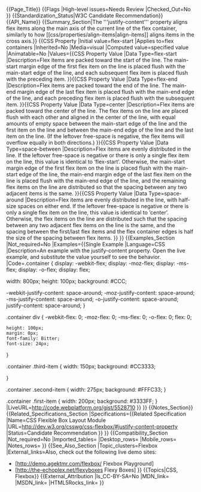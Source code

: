 {{Page_Title}}
{{Flags
|High-level issues=Needs Review
|Checked_Out=No
}}
{{Standardization_Status|W3C Candidate Recommendation}}
{{API_Name}}
{{Summary_Section|The '''justify-content''' property aligns flex items along the main axis of the current line of the flex container, similarly to how [[css/properties/align-items|align-items]] aligns items in the cross axis.}}
{{CSS Property
|Initial value=flex-start
|Applies to=flex containers
|Inherited=No
|Media=visual
|Computed value=specified value
|Animatable=No
|Values={{CSS Property Value
|Data Type=flex-start
|Description=Flex items are packed toward the start of the line. The main-start margin edge of the first flex item on the line is placed flush with the main-start edge of the line, and each subsequent flex item is placed flush with the preceding item.
}}{{CSS Property Value
|Data Type=flex-end
|Description=Flex items are packed toward the end of the line. The main-end margin edge of the last flex item is placed flush with the main-end edge of the line, and each preceding flex item is placed flush with the subsequent item.
}}{{CSS Property Value
|Data Type=center
|Description=Flex items are packed toward the center of the line. The flex items on the line are placed flush with each other and aligned in the center of the line, with equal amounts of empty space between the main-start edge of the line and the first item on the line and between the main-end edge of the line and the last item on the line. (If the leftover free-space is negative, the flex items will overflow equally in both directions.)
}}{{CSS Property Value
|Data Type=space-between
|Description=Flex items are evenly distributed in the line. If the leftover free-space is negative or there is only a single flex item on the line, this value is identical to ‘flex-start’. Otherwise, the main-start margin edge of the first flex item on the line is placed flush with the main-start edge of the line, the main-end margin edge of the last flex item on the line is placed flush with the main-end edge of the line, and the remaining flex items on the line are distributed so that the spacing between any two adjacent items is the same.
}}{{CSS Property Value
|Data Type=space-around
|Description=Flex items are evenly distributed in the line, with half-size spaces on either end. If the leftover free-space is negative or there is only a single flex item on the line, this value is identical to ‘center’. Otherwise, the flex items on the line are distributed such that the spacing between any two adjacent flex items on the line is the same, and the spacing between the first/last flex items and the flex container edges is half the size of the spacing between flex items.
}}
}}
{{Examples_Section
|Not_required=No
|Examples={{Single Example
|Language=CSS
|Description=An example with the justify-content property. Open the live example, and substitute the value yourself to see the behavior.
|Code=.container {
  display: -webkit-flex;
  display:    -moz-flex;
  display:     -ms-flex;
  display:      -o-flex;
  display:         flex;
  
  width: 800px;
  height: 100px;
  background: #CCC;
  
  -webkit-justify-content: space-around;
     -moz-justify-content: space-around;
      -ms-justify-content: space-around;
       -o-justify-content: space-around;
          justify-content: space-around; 
}

.container div {
  -webkit-flex: 0;
     -moz-flex: 0;
      -ms-flex: 0;
       -o-flex: 0;
          flex: 0;
 
    height: 100px;
    margin: 0px;
    font-family: Bitter;
    font-size: 24px;
}

.container .third-item {
  width: 150px;
  background: #CC3333;

}

.container .second-item {
  width: 275px;
  background: #FFFC33;
}

.container .first-item {
  width: 200px;
  background: #3333FF;
}
|LiveURL=http://code.webplatform.org/gist/5528710
}}
}}
{{Notes_Section}}
{{Related_Specifications_Section
|Specifications={{Related Specification
|Name=CSS Flexible Box Layout Module
|URL=http://dev.w3.org/csswg/css-flexbox/#justify-content-property
|Status=Candidate Recommendation
}}
}}
{{Compatibility_Section
|Not_required=No
|Imported_tables=
|Desktop_rows=
|Mobile_rows=
|Notes_rows=
}}
{{See_Also_Section
|Topic_clusters=Flexbox
|External_links=Also, check out the following live demo sites:
* [http://demo.agektmr.com/flexbox/ Flexbox Playground]
* [http://the-echoplex.net/flexyboxes Flexy Boxes]
}}
{{Topics|CSS, Flexbox}}
{{External_Attribution
|Is_CC-BY-SA=No
|MDN_link=
|MSDN_link=
|HTML5Rocks_link=
}}
